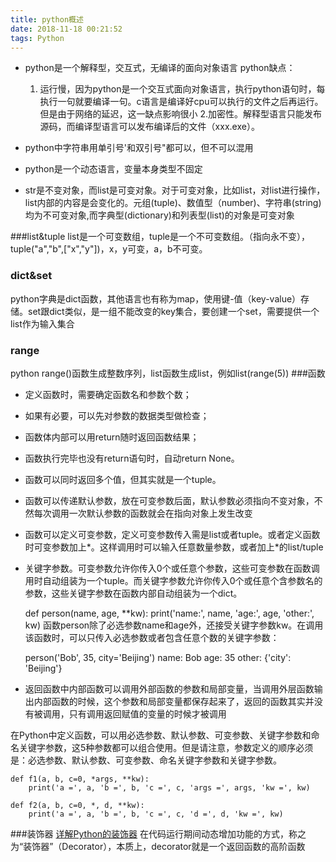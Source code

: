 ```yaml
---
title: python概述
date: 2018-11-18 00:21:52
tags: Python
---
```


 - python是一个解释型，交互式，无编译的面向对象语言 python缺点：
   
    1. 运行慢，因为python是一个交互式面向对象语言，执行python语句时，每执行一句就要编译一句。c语言是编译好cpu可以执行的文件之后再运行。但是由于网络的延迟，这一缺点影响很小
    2.加密性。解释型语言只能发布源码，而编译型语言可以发布编译后的文件（xxx.exe）。
   
 - python中字符串用单引号'和双引号"都可以，但不可以混用

   


 - python是一个动态语言，变量本身类型不固定

   
   
 - str是不变对象，而list是可变对象。对于可变对象，比如list，对list进行操作，list内部的内容是会变化的。元组(tuple)、数值型（number)、字符串(string)均为不可变对象,而字典型(dictionary)和列表型(list)的对象是可变对象

###list&tuple
list是一个可变数组，tuple是一个不可变数组。（指向永不变），tuple("a","b",["x","y"])，x，y可变，a，b不可变。
### dict&set
python字典是dict函数，其他语言也有称为map，使用键-值（key-value）存储。set跟dict类似，是一组不能改变的key集合，要创建一个set，需要提供一个list作为输入集合
### range
python range()函数生成整数序列，list函数生成list，例如list(range(5))
###函数

 - 定义函数时，需要确定函数名和参数个数；
   
 - 如果有必要，可以先对参数的数据类型做检查；

   


 - 函数体内部可以用return随时返回函数结果；

   


 - 函数执行完毕也没有return语句时，自动return None。

  

 - 函数可以同时返回多个值，但其实就是一个tuple。
 - 函数可以传递默认参数，放在可变参数后面，默认参数必须指向不变对象，不然每次调用一次默认参数的函数就会在指向对象上发生改变
 - 函数可以定义可变参数，定义可变参数传入需是list或者tuple。或者定义函数时可变参数加上*。这样调用时可以输入任意数量参数，或者加上*的list/tuple
 - 关键字参数。可变参数允许你传入0个或任意个参数，这些可变参数在函数调用时自动组装为一个tuple。而关键字参数允许你传入0个或任意个含参数名的参数，这些关键字参数在函数内部自动组装为一个dict。

    def person(name, age, **kw):
        print('name:', name, 'age:', age, 'other:', kw)
 函数person除了必选参数name和age外，还接受关键字参数kw。在调用该函数时，可以只传入必选参数或者包含任意个数的关键字参数：

     person('Bob', 35, city='Beijing')
    name: Bob age: 35 other: {'city': 'Beijing'}

 - 返回函数中内部函数可以调用外部函数的参数和局部变量，当调用外层函数输出内部函数的时候，这个参数和局部变量都保存起来了，返回的函数其实并没有被调用，只有调用返回赋值的变量的时候才被调用

在Python中定义函数，可以用必选参数、默认参数、可变参数、关键字参数和命名关键字参数，这5种参数都可以组合使用。但是请注意，参数定义的顺序必须是：必选参数、默认参数、可变参数、命名关键字参数和关键字参数。

    def f1(a, b, c=0, *args, **kw):
        print('a =', a, 'b =', b, 'c =', c, 'args =', args, 'kw =', kw)
    
    def f2(a, b, c=0, *, d, **kw):
        print('a =', a, 'b =', b, 'c =', c, 'd =', d, 'kw =', kw)
###装饰器
[详解Python的装饰器](https://www.cnblogs.com/cicaday/p/python-decorator.html)
在代码运行期间动态增加功能的方式，称之为“装饰器”（Decorator），本质上，decorator就是一个返回函数的高阶函数